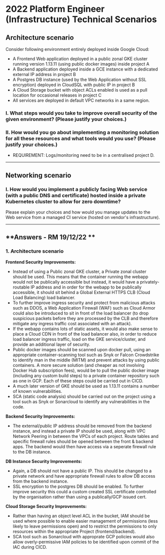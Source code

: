 # 2022 Platform Engineer (Infrastructure) Technical Scenarios

## **Architecture scenario**

Consider following environment entirely deployed inside Google Cloud:

- A Frontend Web application deployed in a public zonal GKE cluster running version 1.13.11 (using public docker images) inside project A
- A Backend application deployed inside a GCE instance with a dedicated external IP address in project B
- A Postgres DB instance (used by the Web Application without SSL encryption) deployed in CloudSQL with public IP in project B
- A Cloud Storage bucket with object ACLs enabled is used as a pull location for occasional releases in project C
- All services are deployed in default VPC networks in a same region.

### I. **What steps would you take to improve overall security of the given environment?** (Please justify your choices.)

### II. **How would you go about implementing a monitoring solution for all these resources and what tools would you use?** (Please justify your choices.)

- REQUIREMENT: Logs/monitoring need to be in a centralised project D.

---

## **Networking scenario**

### I. **How would you implement a publicly facing Web service (with a public DNS and certificate) hosted inside a private Kubernetes cluster to allow for zero downtime?**

Please explain your choices and how would you manage updates to the Web service from a managed CI service (hosted on vendor's infrastructure).


---

## **Answers - RM 19/12/22 **
### 1. Architecture scenario

**Frontend Security Improvements:**

- Instead of using a Public zonal GKE cluster, a Private zonal cluster should be used. This means that the container running the webapp would not be publically accessible but instead, it would have a privately-routable IP address and in order for the webapp to be publically accessible, it should sit behind a Global External HTTPS CLB (Cloud Load Balancing) load balancer. 
- To further improve ingress security and protect from malicious attacks such as DDOS, a Web Application Firewall (WAF) such as Cloud Armor could also be introduced to sit in front of the load balancer (to drop suspicious packets before they are processed by the CLB and therefore mitigate any ingress traffic cost associated with an attack).
- If the webapp contains lots of static assets, it would also make sense to place a Cloud CDN in front of the load balancer also, in order to reduce load balancer ingress traffic, load on the GKE service/cluster, and provide an additional layer of security.
- Public docker images should be scanned upon docker pull, using an appropriate container-scanning tool such as Snyk or Falcon Crowdstrike to identify man in the middle (MITM) and prevent attacks by using public containers. A more secure solution (and cheaper as not involving Docker Hub subscription fees), would be to pull the public docker image (including any custom build steps) to a private container repository such as one in GCP. Each of these steps could be carried out in CICD.
- A much later version of GKE should be used as 1.13.11 contains a number of known vulnerabilities. 
- SCA (static code analysis) should be carried out on the project using a tool such as Snyk or Sonarcloud to identify any vulnerabilities in the code.

**Backend Security Improvements:**

- The external/public IP address should be removed from the backend instance, and instead a private IP should be used, along with VPC Network Peering in between the VPCs of each project. Route tables and specific firewall rules should be opened between the front & backend apps. The backend would then have access via a seperate firewall rule to the DB instance.

**DB Instance Security Improvements:**

- Again, a DB should not have a public IP. This should be changed to a private network and have appropriate firewall rules to allow DB access from the backend instance.
- SSL encryption to the postgres DB should be enabled. To further improve security this could a custom created SSL certificate controlled by the organisation rather than using a publically/GCP issued cert.

**Cloud Storage Security Improvements:**

- Rather than having an object level ACL in the bucket, IAM should be used where possible to enable easier management of permissions (less likely to leave permissions open) and to restrict the permissions to only resources within the appropriate Project (frontend/backend).
- SCA tool such as Sonarcloud with approprate GCP policies would also allow overly-permissive IAM policies to be identified upon commit of the IAC during CICD.
